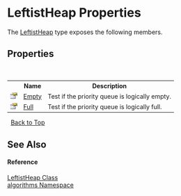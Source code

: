 # LeftistHeap Properties
 

The <a href="fa17c71d-1031-4bd6-9a29-262bde19fa7d">LeftistHeap</a> type exposes the following members.


## Properties
&nbsp;<table><tr><th></th><th>Name</th><th>Description</th></tr><tr><td>![Public property](media/pubproperty.gif "Public property")</td><td><a href="7bc74c6e-22fd-4030-21e2-dc74253ee9b9">Empty</a></td><td>
Test if the priority queue is logically empty.</td></tr><tr><td>![Public property](media/pubproperty.gif "Public property")</td><td><a href="8d761ed1-5669-9937-b9af-60fc31eb3cc3">Full</a></td><td>
Test if the priority queue is logically full.</td></tr></table>&nbsp;
<a href="#leftistheap-properties">Back to Top</a>

## See Also


#### Reference
<a href="fa17c71d-1031-4bd6-9a29-262bde19fa7d">LeftistHeap Class</a><br /><a href="82f88b43-fdc9-bc99-9558-75fce96d448f">algorithms Namespace</a><br />